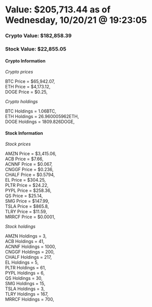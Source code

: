 # Value: $205,713.44 as of Wednesday, 10/20/21 @ 19:23:05 

### Crypto Value: $182,858.39

### Stock Value: $22,855.05

#### Crypto Information 
*Crypto prices* 

BTC Price = $65,942.07,  
ETH Price = $4,173.12,  
DOGE Price = $0.25,  


*Crypto holdings* 

BTC Holdings = 1.06BTC,  
ETH Holdings = 26.960005962ETH,  
DOGE Holdings = 1809.826DOGE,  


#### Stock Information 

*Stock prices* 

AMZN Price = $3,415.06,  
ACB Price = $7.66,  
ACNNF Price = $0.067,  
CNGGF Price = $0.236,  
CHALF Price = $0.5794,  
EL Price = $304.25,  
PLTR Price = $24.22,  
PYPL Price = $258.36,  
QS Price = $25.14,  
SMG Price = $147.99,  
TSLA Price = $865.8,  
TLRY Price = $11.59,  
MRRCF Price = $0.0001,  


*Stock holdings* 

AMZN Holdings = 3,  
ACB Holdings = 41,  
ACNNF Holdings = 1000,  
CNGGF Holdings = 200,  
CHALF Holdings = 217,  
EL Holdings = 5,  
PLTR Holdings = 61,  
PYPL Holdings = 6,  
QS Holdings = 30,  
SMG Holdings = 15,  
TSLA Holdings = 3,  
TLRY Holdings = 167,  
MRRCF Holdings = 700,  


